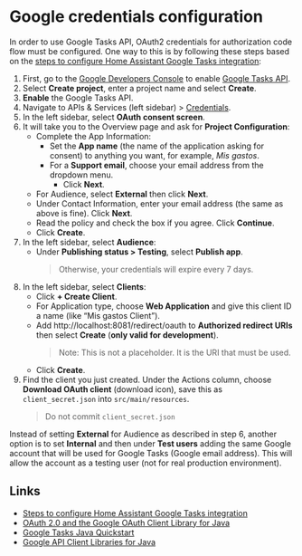 # Google credentials configuration

In order to use Google Tasks API, OAuth2 credentials for authorization code flow must be configured. One way to this is by following these steps based on the [steps to configure Home Assistant Google Tasks integration](https://www.home-assistant.io/integrations/google_tasks/):


1. First, go to the [Google Developers Console](https://console.cloud.google.com/) to enable [Google Tasks API](https://console.cloud.google.com/apis/enableflow?apiid=tasks.googleapis.com).
2. Select **Create project**, enter a project name and select **Create**.
3. **Enable** the Google Tasks API.
4. Navigate to APIs & Services (left sidebar) > [Credentials](https://console.cloud.google.com/apis/credentials).
5. In the left sidebar, select **OAuth consent screen**.
6. It will take you to the Overview page and ask for **Project Configuration**:
    - Complete the App Information:
      - Set the **App name** (the name of the application asking for consent) to anything you want, for example, *Mis gastos*.
      - For a **Support email**, choose your email address from the dropdown menu.
        - Click **Next**.
    - For Audience, select **External** then click **Next**.
    - Under Contact Information, enter your email address (the same as above is fine). Click **Next**.
    - Read the policy and check the box if you agree. Click **Continue**.
    - Click **Create**.
7. In the left sidebar, select **Audience**:
    - Under **Publishing status > Testing**, select **Publish app**.
        > Otherwise, your credentials will expire every 7 days.
8. In the left sidebar, select **Clients**:
    - Click **+ Create Client**.
    - For Application type, choose **Web Application** and give this client ID a name (like “Mis gastos Client”).
    - Add http://localhost:8081/redirect/oauth to **Authorized redirect URIs** then select **Create** (**only valid for development**).
      > Note: This is not a placeholder. It is the URI that must be used.
    - Click **Create**.
9. Find the client you just created. Under the Actions column, choose **Download OAuth client** (download icon), save this as `client_secret.json` into `src/main/resources`.
    > Do not commit `client_secret.json`


Instead of setting **External** for Audience as described in step 6, another option is to set **Internal** and then under **Test users** adding the same Google account that will be used for Google Tasks (Google email address). This will allow the account as a testing user (not for real production environment).

## Links

- [Steps to configure Home Assistant Google Tasks integration](https://www.home-assistant.io/integrations/google_tasks/)
- [OAuth 2.0 and the Google OAuth Client Library for Java](https://developers.google.com/api-client-library/java/google-oauth-java-client/oauth2)
- [Google Tasks Java Quickstart](https://developers.google.com/workspace/tasks/quickstart/java)
- [Google API Client Libraries for Java](https://developers.google.com/api-client-library/java)

